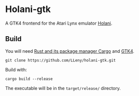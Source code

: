# Holani-gtk

A GTK4 frontend for the Atari Lynx emulator [Holani](https://github.com/LLeny/holani).

## Build

You will need [Rust and its package manager Cargo](https://www.rust-lang.org/) and [GTK4](https://gtk-rs.org/gtk4-rs/stable/latest/book/installation.html). 

```
git clone https://github.com/LLeny/holani-gtk.git
```

Build with:

```
cargo build --release
```

The executable will be in the `target/release/` directory.
